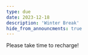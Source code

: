 ```yaml
---
type: due
date: 2023-12-18
description: 'Winter Break'
hide_from_announcments: true
---
```


Please take time to recharge!
